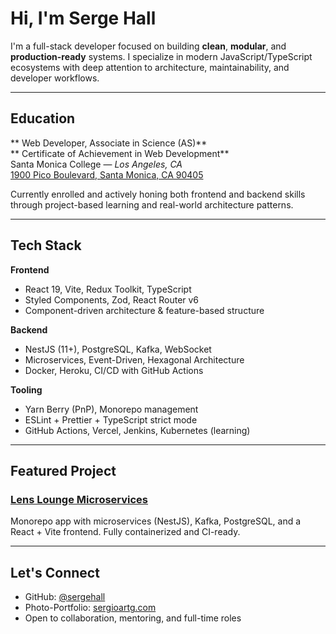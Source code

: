 # Hi, I'm Serge Hall

I'm a full-stack developer focused on building **clean**, **modular**, and **production-ready** systems. I specialize in modern JavaScript/TypeScript ecosystems with deep attention to architecture, maintainability, and developer workflows.

---

## Education

** Web Developer, Associate in Science (AS)**  
** Certificate of Achievement in Web Development**  
Santa Monica College — *Los Angeles, CA*  
[1900 Pico Boulevard, Santa Monica, CA 90405](https://www.smc.edu/academics/classes/program.php?id=52)

Currently enrolled and actively honing both frontend and backend skills through project-based learning and real-world architecture patterns.

---

## Tech Stack

**Frontend**
- React 19, Vite, Redux Toolkit, TypeScript
- Styled Components, Zod, React Router v6
- Component-driven architecture & feature-based structure

**Backend**
- NestJS (11+), PostgreSQL, Kafka, WebSocket
- Microservices, Event-Driven, Hexagonal Architecture
- Docker, Heroku, CI/CD with GitHub Actions

**Tooling**
- Yarn Berry (PnP), Monorepo management
- ESLint + Prettier + TypeScript strict mode
- GitHub Actions, Vercel, Jenkins, Kubernetes (learning)

---

## Featured Project

### [Lens Lounge Microservices](https://github.com/sergehall/lens-lounge-microservices)  
Monorepo app with microservices (NestJS), Kafka, PostgreSQL, and a React + Vite frontend. Fully containerized and CI-ready.

---

## Let's Connect

- GitHub: [@sergehall](https://github.com/sergehall)
- Photo-Portfolio: [sergioartg.com](https://www.sergioartg.com)
- Open to collaboration, mentoring, and full-time roles

